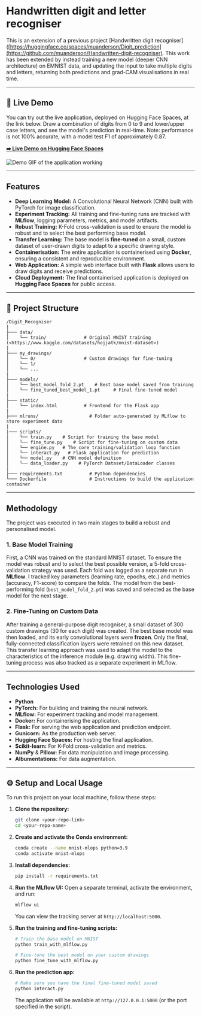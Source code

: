 # Handwritten digit and letter recogniser

This is an extension of a previous project [Handwritten digit recogniser]([https://huggingface.co/spaces/muanderson/Digit_prediction](https://github.com/muanderson/Handwritten-digit-recogniser). This work has been extended by instead training a new model (deeper CNN architecture) on EMNIST data, and updating the input to take multiple digits and letters, returning both predictions and grad-CAM visualisations in real time.

---

## 🚀 Live Demo

You can try out the live application, deployed on Hugging Face Spaces, at the link below. Draw a combination of digits from 0 to 9 and lower/upper case letters, and see the model's prediction in real-time. Note: performance is not 100% accurate, with a model test F1 of approximately 0.87.

**[➡️ Live Demo on Hugging Face Spaces]([https://huggingface.co/spaces/muanderson/Digit_prediction](https://huggingface.co/spaces/muanderson/emnist-recogniser))**

![Demo GIF of the application working](demo.gif)

---

## Features

* **Deep Learning Model:** A Convolutional Neural Network (CNN) built with PyTorch for image classification.
* **Experiment Tracking:** All training and fine-tuning runs are tracked with **MLflow**, logging parameters, metrics, and model artifacts.
* **Robust Training:** K-Fold cross-validation is used to ensure the model is robust and to select the best performing base model.
* **Transfer Learning:** The base model is **fine-tuned** on a small, custom dataset of user-drawn digits to adapt to a specific drawing style.
* **Containerisation:** The entire application is containerised using **Docker**, ensuring a consistent and reproducible environment.
* **Web Application:** A simple web interface built with **Flask** allows users to draw digits and receive predictions.
* **Cloud Deployment:** The final containerised application is deployed on **Hugging Face Spaces** for public access.

---

## 📂 Project Structure

```
/Digit_Recogniser
|
├─── data/
│    └── train/              # Original MNIST training (<https://www.kaggle.com/datasets/hojjatk/mnist-dataset>)
|
├─── my_drawings/
│    └── 0/                  # Custom drawings for fine-tuning
│    └── 1/
│    └── ...
|
├─── models/
│    └── best_model_fold_2.pt    # Best base model saved from training
│    └── fine_tuned_best_model_1.pt     # Final fine-tuned model
|
├─── static/
│    └── index.html          # Frontend for the Flask app
|
├─── mlruns/                   # Folder auto-generated by MLflow to store experiment data
|       
|─── scripts/
│    └── train.py    # Script for training the base model
│    └── fine_tune.py    # Script for fine-tuning on custom data
│    └── engine.py   # The core training/validation loop function
│    └── interact.py   # Flask application for prediction
│    └── model.py    # CNN model definition
│    └── data_loader.py    # PyTorch Dataset/DataLoader classes
|
├─── requirements.txt          # Python dependencies
└─── Dockerfile                # Instructions to build the application container
```

---

## Methodology

The project was executed in two main stages to build a robust and personalised model.

### 1. Base Model Training

First, a CNN was trained on the standard MNIST dataset. To ensure the model was robust and to select the best possible version, a 5-fold cross-validation strategy was used. Each fold was logged as a separate run in **MLflow**. I tracked key parameters (learning rate, epochs, etc.) and metrics (accuracy, F1-score) to compare the folds. The model from the best-performing fold (`best_model_fold_2.pt`) was saved and selected as the base model for the next stage.

### 2. Fine-Tuning on Custom Data

After training a general-purpose digit recogniser, a small dataset of 300 custom drawings (30 for each digit) was created. The best base model was then loaded, and its early convolutional layers were **frozen**. Only the final, fully-connected classification layers were retrained on this new dataset. This transfer learning approach was used to adapt the model to the characteristics of the inference module (e.g. drawing width). This fine-tuning process was also tracked as a separate experiment in MLflow.

---

## Technologies Used

* **Python**
* **PyTorch:** For building and training the neural network.
* **MLflow:** For experiment tracking and model management.
* **Docker:** For containerising the application.
* **Flask:** For serving the web application and prediction endpoint.
* **Gunicorn:** As the production web server.
* **Hugging Face Spaces:** For hosting the final application.
* **Scikit-learn:** For K-Fold cross-validation and metrics.
* **NumPy** & **Pillow:** For data manipulation and image processing.
* **Albumentations:** For data augmentation.

---

## ⚙️ Setup and Local Usage

To run this project on your local machine, follow these steps:

1.  **Clone the repository:**
    ```bash
    git clone <your-repo-link>
    cd <your-repo-name>
    ```

2.  **Create and activate the Conda environment:**
    ```bash
    conda create --name mnist-mlops python=3.9
    conda activate mnist-mlops
    ```

3.  **Install dependencies:**
    ```bash
    pip install -r requirements.txt
    ```

4.  **Run the MLflow UI:** Open a separate terminal, activate the environment, and run:
    ```bash
    mlflow ui
    ```
    You can view the tracking server at `http://localhost:5000`.

5.  **Run the training and fine-tuning scripts:**
    ```bash
    # Train the base model on MNIST
    python train_with_mlflow.py

    # Fine-tune the best model on your custom drawings
    python fine_tune_with_mlflow.py
    ```

6.  **Run the prediction app:**
    ```bash
    # Make sure you have the final fine-tuned model saved
    python interact.py
    ```
    The application will be available at `http://127.0.0.1:5000` (or the port specified in the script).

